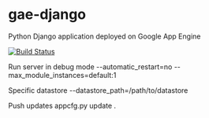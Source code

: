 # gae-django
Python Django application deployed on Google App Engine


[![Build Status](https://travis-ci.org/egenerat/gae-django.svg?branch=master)](https://travis-ci.org/egenerat/gae-django)

Run server in debug mode
--automatic_restart=no --max_module_instances=default:1

Specific datastore
--datastore_path=/path/to/datastore

Push updates
appcfg.py update .
